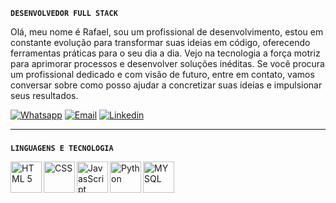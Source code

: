 **`DESENVOLVEDOR FULL STACK`**

Olá, meu nome é Rafael, sou um profissional de desenvolvimento, estou em constante evolução para transformar suas ideias em código, oferecendo ferramentas práticas para o seu dia a dia. Vejo na tecnologia a força motriz para aprimorar processos e desenvolver soluções inéditas. Se você procura um profissional dedicado e com visão de futuro, entre em contato, vamos conversar sobre como posso ajudar a concretizar suas ideias e impulsionar seus resultados.
       
[![Whatsapp](https://img.shields.io/badge/WhatsApp-25D366?style=for-the-badge&logo=whatsapp&logoColor=white)](https://wa.me/5581997213514?text=Ol%C3%A1,+gostaria+de+saber+mais+sobre+seus+servi%C3%A7os!)
[![Email](https://img.shields.io/badge/Gmail-D14836?style=for-the-badge&logo=gmail&logoColor=white)](mailto:rval.luz@gmail.com)
[![Linkedin](https://img.shields.io/badge/LinkedIn-0077B5?style=for-the-badge&logo=linkedin&logoColor=white)](https://www.linkedin.com/in/rafaelvluz/)

---
###
**` LINGUAGENS E TECNOLOGIA `**

<img 
       align="left"
       alt="HTML 5"
       title="HTML 5"
       width="50px"
       style="padding-right:10 px;"
       src="https://cdn.jsdelivr.net/gh/devicons/devicon@latest/icons/html5/html5-original.svg"
/>
<img 
       align="left"
       alt="CSS"
       title="CSS"
       width="50px"
       style="padding-right:10 px;"
       src="https://cdn.jsdelivr.net/gh/devicons/devicon@latest/icons/css3/css3-original.svg" 
/>
<img 
       align="left"
       alt="JavasScript"
       title="JavasScript"
       width="50px"
       src="https://cdn.jsdelivr.net/gh/devicons/devicon@latest/icons/javascript/javascript-original.svg" 
/>
<img 
       align="left"
       alt="Python"
       title="Python"
       width="50px"
       src="https://cdn.jsdelivr.net/gh/devicons/devicon@latest/icons/python/python-original.svg"
/>
<img 
       align="left"
       alt="MYSQL"
       title="MYSQL"
       width="50px"
       src="https://cdn.jsdelivr.net/gh/devicons/devicon@latest/icons/mysql/mysql-original.svg" />
          
  
